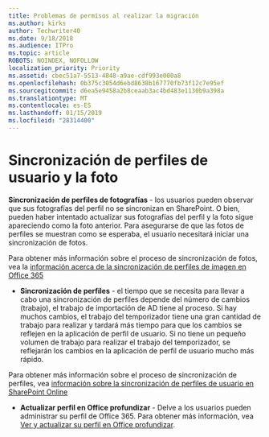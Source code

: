 ```yaml
---
title: Problemas de permisos al realizar la migración
ms.author: kirks
author: Techwriter40
ms.date: 9/18/2018
ms.audience: ITPro
ms.topic: article
ROBOTS: NOINDEX, NOFOLLOW
localization_priority: Priority
ms.assetid: cbec51a7-5513-4848-a9ae-cdf993e000a8
ms.openlocfilehash: 0b375c3054d6ebd8638b167770fb73f12c7e95ef
ms.sourcegitcommit: d6ea5e9458a2b8ceaab3ac4bd483e1130b9a398a
ms.translationtype: MT
ms.contentlocale: es-ES
ms.lasthandoff: 01/15/2019
ms.locfileid: "28314400"
---
```

# <a name="user-profile-and-photo-synchronization"></a>Sincronización de perfiles de usuario y la foto

 **Sincronización de perfiles de fotografías** - los usuarios pueden observar que sus fotografías del perfil no se sincronizan en SharePoint. O bien, pueden haber intentado actualizar sus fotografías del perfil y la foto sigue apareciendo como la foto anterior. Para asegurarse de que las fotos de perfiles se muestran como se esperaba, el usuario necesitará iniciar una sincronización de fotos. 
  
Para obtener más información sobre el proceso de sincronización de fotos, vea la [información acerca de la sincronización de perfiles de imagen en Office 365](https://go.microsoft.com/fwlink/?linkid=2022634)
  
- **Sincronización de perfiles** - el tiempo que se necesita para llevar a cabo una sincronización de perfiles depende del número de cambios (trabajo), el trabajo de importación de AD tiene al proceso. Si hay muchos cambios, el trabajo del temporizador tiene una gran cantidad de trabajo para realizar y tardará más tiempo para que los cambios se reflejen en la aplicación de perfil de usuario. Si no tiene un pequeño volumen de trabajo para realizar el trabajo del temporizador, se reflejarán los cambios en la aplicación de perfil de usuario mucho más rápido. 
  
Para obtener más información sobre el proceso de sincronización de perfiles, vea [información sobre la sincronización de perfiles de usuario en SharePoint Online](https://go.microsoft.com/fwlink/?linkid=2022639)
    
- **Actualizar perfil en Office profundizar** - Delve a los usuarios pueden administrar su perfil de Office 365. Para obtener más información, vea [Ver y actualizar su perfil en Office profundizar](https://support.office.com/en-us/article/View-and-update-your-profile-in-Office-Delve-4e84343b-eedf-45a1-aeb9-8627ccca14ba).
    

